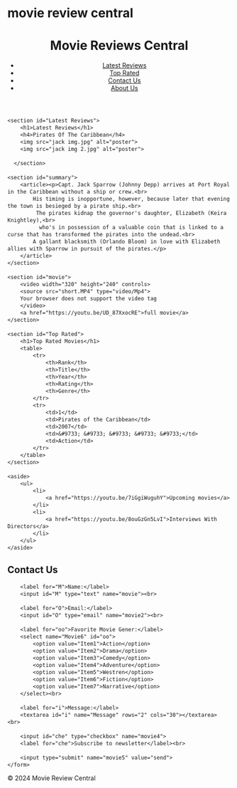 # movie review central
<html lang="en">
<head>
    <meta charset="UTF-8">
    <meta name="viewport" content="width=device-width, initial-scale=1.0">
    <meta name="description" content="Movie review">
    <meta name="author" content="Sahar Timori">

  <title>Movie review</title>
</head>
<body>
    <header>
        <h1>Movie Reviews Central</h1>
        <nav>
            <ul>
                <li>
                    <a href="#">Latest Reviews</a>
                </li>
                <li>
                    <a href="#">Top Rated</a>
                </li>
                <li>
                    <a href="contact us.html">Contact Us</a>
                </li>
                <li>
                    <a href="#">About Us</a>
                </li>
            </ul>
        </nav>
    </header>
   
    <section id="Latest Reviews">
        <h1>Latest Reviews</h1>
        <h4>Pirates Of The Caribbean</h4>
        <img src="jack img.jpg" alt="poster">
        <img src="jack img 2.jpg" alt="poster">
        
      </section>
      
    <section id="summary">
        <article><p>Capt. Jack Sparrow (Johnny Depp) arrives at Port Royal in the Caribbean without a ship or crew.<br>
            His timing is inopportune, however, because later that evening the town is besieged by a pirate ship.<br>
             The pirates kidnap the governor's daughter, Elizabeth (Keira Knightley),<br>
              who's in possession of a valuable coin that is linked to a curse that has transformed the pirates into the undead.<br>
            A gallant blacksmith (Orlando Bloom) in love with Elizabeth allies with Sparrow in pursuit of the pirates.</p>
        </article>
    </section>

    <section id="movie">
        <video width="320" height="240" controls>
        <source src="short.MP4" type="video/Mp4">
        Your browser does not support the video tag
        </video>
        <a href="https://youtu.be/UD_87XxocRE">full movie</a>
    </section>

    <section id="Top Rated">
        <h1>Top Rated Movies</h1>
        <table>
            <tr>
                <th>Rank</th>
                <th>Title</th>
                <th>Year</th>
                <th>Rating</th>
                <th>Genre</th>
            </tr>
            <tr>
                <td>1</td>
                <td>Pirates of the Caribbean</td>
                <td>2007</td>
                <td>&#9733; &#9733; &#9733; &#9733; &#9733;</td>
                <td>Action</td>
            </tr>
        </table>
    </section>

    <aside>
        <ul>
            <li>
                <a href="https://youtu.be/7iGgiWuguhY">Upcoming movies</a>
            </li>
            <li>
                <a href="https://youtu.be/8ouGzGn5LvI">Interviews With Directors</a>
            </li>
        </ul>
    </aside>

 <section id="content form">
    <form action="" method="post">
        <h1>Contact Us</h1>

        <label for="M">Name:</label>
        <input id="M" type="text" name="movie"><br>

        <label for="O">Email:</label>
        <input id="O" type="email" name="movie2"><br>

        <label for="oo">Favorite Movie Gener:</label>
        <select name="Movie6" id="oo">
            <option value="Item1">Action</option>
            <option value="Item2">Drama</option>
            <option value="Item3">Comedy</option>
            <option value="Item4">Adventure</option>
            <option value="Item5">Westren</option>
            <option value="Item6">Fiction</option>
            <option value="Item7">Narrative</option>
        </select><br>

        <label for="i">Message:</label>
        <textarea id="i" name="Message" rows="2" cols="30"></textarea> <br>

        <input id="che" type="checkbox" name="movie4">   
        <label for="che">Subscribe to newsletter</label><br>

        <input type="submit" name="movie5" value="send">
    </form>
 </section>

 <footer>
    &#169; 2024 Movie Review Central
 </footer>
    
</body>
</html>
